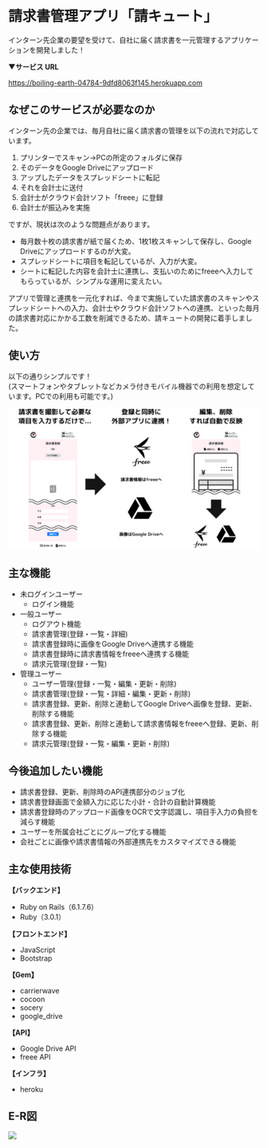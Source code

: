 # 請求書管理アプリ「請キュート」
インターン先企業の要望を受けて、自社に届く請求書を一元管理するアプリケーションを開発しました！

▼**サービス URL**

https://boiling-earth-04784-9dfd8063f145.herokuapp.com

## なぜこのサービスが必要なのか
インターン先の企業では、毎月自社に届く請求書の管理を以下の流れで対応しています。
1. プリンターでスキャン→PCの所定のフォルダに保存
1. そのデータをGoogle Driveにアップロード
1. アップしたデータをスプレッドシートに転記
1. それを会計士に送付
1. 会計士がクラウド会計ソフト「freee」に登録
1. 会計士が振込みを実施

ですが、現状は次のような問題点があります。
- 毎月数十枚の請求書が紙で届くため、1枚1枚スキャンして保存し、Google Driveにアップロードするのが大変。
- スプレッドシートに項目を転記しているが、入力が大変。
- シートに転記した内容を会計士に連携し、支払いのためにfreeeへ入力してもらっているが、シンプルな運用に変えたい。

アプリで管理と連携を一元化すれば、今まで実施していた請求書のスキャンやスプレッドシートへの入力、会計士やクラウド会計ソフトへの連携、といった毎月の請求書対応にかかる工数を削減できるため、請キュートの開発に着手しました。

## 使い方
以下の通りシンプルです！<br>(スマートフォンやタブレットなどカメラ付きモバイル機器での利用を想定しています。PCでの利用も可能です。)

<img src="app/assets/images/how_to_use.png">

## 主な機能
- 未ログインユーザー
  - ログイン機能
- 一般ユーザー
  - ログアウト機能
  - 請求書管理(登録・一覧・詳細)
  - 請求書登録時に画像をGoogle Driveへ連携する機能
  - 請求書登録時に請求書情報をfreeeへ連携する機能
  - 請求元管理(登録・一覧)
- 管理ユーザー
  - ユーザー管理(登録・一覧・編集・更新・削除)
  - 請求書管理(登録・一覧・詳細・編集・更新・削除)
  - 請求書登録、更新、削除と連動してGoogle Driveへ画像を登録、更新、削除する機能
  - 請求書登録、更新、削除と連動して請求書情報をfreeeへ登録、更新、削除する機能
  - 請求元管理(登録・一覧・編集・更新・削除)

## 今後追加したい機能
- 請求書登録、更新、削除時のAPI連携部分のジョブ化
- 請求書登録画面で金額入力に応じた小計・合計の自動計算機能
- 請求書登録時のアップロード画像をOCRで文字認識し、項目手入力の負担を減らす機能
- ユーザーを所属会社ごとにグループ化する機能
- 会社ごとに画像や請求書情報の外部連携先をカスタマイズできる機能

## 主な使用技術
**【バックエンド】**
- Ruby on Rails（6.1.7.6）
- Ruby（3.0.1）

**【フロントエンド】**
- JavaScript
- Bootstrap

**【Gem】**
- carrierwave
- cocoon
- socery
- google_drive

**【API】**
- Google Drive API
- freee API

**【インフラ】**
- heroku

## E-R図
<img src="app/assets/images/E-R図.png">